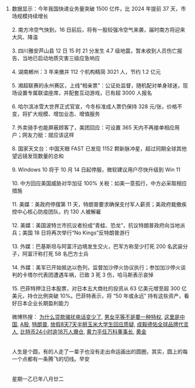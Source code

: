 1. 数据显示：今年我国快递业务量突破 1500 亿件，比 2024 年提前 37 天，市场规模持续增长 </br></br> 2. 南方冷空气快到，16 日前后，将有一股较强冷空气来袭，届时南方将迎来大风、降温 </br></br> 3. 四川雅安芦山县 12 日 15 时 21 分发生 4.7 级地震，暂未收到人员伤亡报告，当地已启动地质灾害三级应急响应 </br></br> 4. 湖南郴州：3 年来撤并 112 个机构精简 3021 人，节约 1.2 亿元 </br></br> 5. 湘超联赛的永州赛区，上线“相亲票”：公证处监督，随机配对单身球迷，现场设置专属联谊座席，并配套互动游戏，已有超 3000 人报名 </br></br> 6. 哈尔滨冰雪大世界正式官宣，今冬标准成人票仍保持 328 元/张，价格不变，将扩大规模、增加业态、增值服务 </br></br> 7. 外卖骑手也能屏蔽顾客了，美团回应：可设置 365 天内不再接单相应用户；网友力挺：就应该这样 </br></br> 8. 国家天文台：中国天眼 FAST 已发现 1152 颗新脉冲星，超过同期全球其他望远镜发现数量的总和 </br></br> 9. Windows 10 将于 10 月 14 日起停服，微软建议用户尽快升级到 Win 11 </br></br> 10. 中方回应美国威胁对华加征 100% 关税：如美一意孤行，中方必采取相应措施 </br></br> 11. 美媒：美政府停摆第 11 天，特朗普要求确保支付军人薪资；美政府裁撤疾控中心核心防疫团队，约 130 人被解雇 </br></br> 12. 美媒：美国波特兰市抗议者扮成“青蛙、恐龙”，抗议特朗普政府向当地派兵；美国 18 日将再次举行“No Kings”反特朗普游行 </br></br> 13. 外媒：巴基斯坦与阿富汗边境发生交火，巴军方称至少打死 200 名武装分子，阿富汗称打死 58 名巴方士兵 </br></br> 14. 外媒：美军已开始抵达以色列，监督加沙停火协议执行；参加加沙停火谈判的卡塔尔代表团遭遇车祸，已致 3 死 3 伤，哈马斯表示哀悼 </br></br> 15. 巴菲特押注日本股票，对日本五大商社的投资从 63 亿美元增至超 300 亿美元，持仓比例突破 10%。巴菲特表示，将 “50 年或永远” 持有这些资产，看好日本企业长期盈利能力 </br></br> 微博热搜：  [为什么贷款骚扰电话变少了](https://s.weibo.com/weibo?q=%E4%B8%BA%E4%BB%80%E4%B9%88%E8%B4%B7%E6%AC%BE%E9%AA%9A%E6%89%B0%E7%94%B5%E8%AF%9D%E5%8F%98%E5%B0%91%E4%BA%86),  [男女平等不是要一种特权](https://s.weibo.com/weibo?q=%E7%94%B7%E5%A5%B3%E5%B9%B3%E7%AD%89%E4%B8%8D%E6%98%AF%E8%A6%81%E4%B8%80%E7%A7%8D%E7%89%B9%E6%9D%83),  [这里是中国](https://s.weibo.com/weibo?q=%E8%BF%99%E9%87%8C%E6%98%AF%E4%B8%AD%E5%9B%BD),  [A股](https://s.weibo.com/weibo?q=A%E8%82%A1),  [特朗普](https://s.weibo.com/weibo?q=%E7%89%B9%E6%9C%97%E6%99%AE),  [放假8天7天半掰玉米大学生回应质疑](https://s.weibo.com/weibo?q=%E6%94%BE%E5%81%878%E5%A4%A97%E5%A4%A9%E5%8D%8A%E6%8E%B0%E7%8E%89%E7%B1%B3%E5%A4%A7%E5%AD%A6%E7%94%9F%E5%9B%9E%E5%BA%94%E8%B4%A8%E7%96%91),  [成毅德佑全球品牌代言人](https://s.weibo.com/weibo?q=%E6%88%90%E6%AF%85%E5%BE%B7%E4%BD%91%E5%85%A8%E7%90%83%E5%93%81%E7%89%8C%E4%BB%A3%E8%A8%80%E4%BA%BA),  [比特币24小时逾18万人爆仓](https://s.weibo.com/weibo?q=%E6%AF%94%E7%89%B9%E5%B8%8124%E5%B0%8F%E6%97%B6%E9%80%BE18%E4%B8%87%E4%BA%BA%E7%88%86%E4%BB%93),  [黄力平任万科董事长](https://s.weibo.com/weibo?q=%E9%BB%84%E5%8A%9B%E5%B9%B3%E4%BB%BB%E4%B8%87%E7%A7%91%E8%91%A3%E4%BA%8B%E9%95%BF),  [黄金](https://s.weibo.com/weibo?q=%E9%BB%84%E9%87%91)
</br></br></br>人生是个圆，有的人走了一辈子也没有走出命运画出的圆圈，其实，圆上的每一个点都有一条腾飞的切线。早安</br></br></br>星期一乙巳年八月廿二